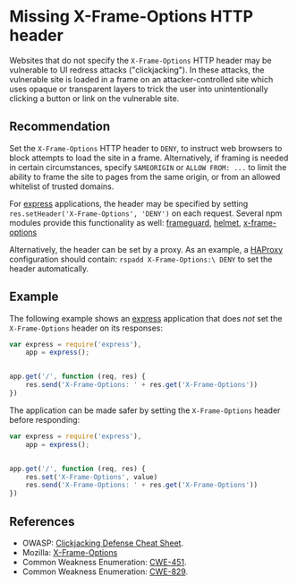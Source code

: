 # Missing X-Frame-Options HTTP header
Websites that do not specify the `X-Frame-Options` HTTP header may be vulnerable to UI redress attacks ("clickjacking"). In these attacks, the vulnerable site is loaded in a frame on an attacker-controlled site which uses opaque or transparent layers to trick the user into unintentionally clicking a button or link on the vulnerable site.


## Recommendation
Set the `X-Frame-Options` HTTP header to `DENY`, to instruct web browsers to block attempts to load the site in a frame. Alternatively, if framing is needed in certain circumstances, specify `SAMEORIGIN` or `ALLOW FROM: ...` to limit the ability to frame the site to pages from the same origin, or from an allowed whitelist of trusted domains.

For [express](https://www.npmjs.com/package/express) applications, the header may be specified by setting `res.setHeader('X-Frame-Options', 'DENY')` on each request. Several npm modules provide this functionality as well: [frameguard](https://www.npmjs.com/package/frameguard), [helmet](https://www.npmjs.com/package/helmet), [x-frame-options](https://www.npmjs.com/package/x-frame-options)

Alternatively, the header can be set by a proxy. As an example, a [HAProxy](http://www.haproxy.org/) configuration should contain: `rspadd X-Frame-Options:\ DENY` to set the header automatically.


## Example
The following example shows an [express](https://www.npmjs.com/package/express) application that does *not* set the `X-Frame-Options` header on its responses:


```javascript
var express = require('express'),
    app = express();


app.get('/', function (req, res) {
    res.send('X-Frame-Options: ' + res.get('X-Frame-Options'))
})

```
The application can be made safer by setting the `X-Frame-Options` header before responding:


```javascript
var express = require('express'),
    app = express();


app.get('/', function (req, res) {
    res.set('X-Frame-Options', value)
    res.send('X-Frame-Options: ' + res.get('X-Frame-Options'))
})

```

## References
* OWASP: [Clickjacking Defense Cheat Sheet](https://cheatsheetseries.owasp.org/cheatsheets/Clickjacking_Defense_Cheat_Sheet.html).
* Mozilla: [X-Frame-Options](https://developer.mozilla.org/en-US/docs/Web/HTTP/Headers/X-Frame-Options)
* Common Weakness Enumeration: [CWE-451](https://cwe.mitre.org/data/definitions/451.html).
* Common Weakness Enumeration: [CWE-829](https://cwe.mitre.org/data/definitions/829.html).
